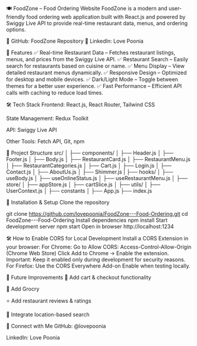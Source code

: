 🍽️ FoodZone – Food Ordering Website
FoodZone is a modern and user-friendly food ordering web application built with React.js and powered by Swiggy Live API to provide real-time restaurant data, menus, and ordering options.

📌 GitHub: FoodZone Repository
💼 LinkedIn: Love Poonia

📌 Features
✅ Real-time Restaurant Data – Fetches restaurant listings, menus, and prices from the Swiggy Live API.
✅ Restaurant Search – Easily search for restaurants based on cuisine or name.
✅ Menu Display – View detailed restaurant menus dynamically.
✅ Responsive Design – Optimized for desktop and mobile devices.
✅ Dark/Light Mode – Toggle between themes for a better user experience.
✅ Fast Performance – Efficient API calls with caching to reduce load times.

🛠️ Tech Stack
Frontend: React.js, React Router, Tailwind CSS

State Management: Redux Toolkit

API: Swiggy Live API

Other Tools: Fetch API, Git, npm

📂 Project Structure
src/
│
├── components/
│ ├── Header.js
│ ├── Footer.js
│ ├── Body.js
│ ├── RestaurantCard.js
│ ├── RestaurantMenu.js
│ ├── RestaurantCategories.js
│ ├── Cart.js
│ ├── Login.js
│ ├── Contact.js
│ ├── AboutUs.js
│ ├── Shimmer.js
|
├── hooks/
│ ├── useBody.js
│ ├── useOnlineStatus.js
│ ├── useRestaurantMenu.js
│ 
├── store/
│ ├── appStore.js
│ ├── cartSlice.js
│ 
├── utils/
│ ├── UserContext.js
│ ├── constants
│
├── App.js
├── index.js

🚀 Installation & Setup
Clone the repository

git clone https://github.com/lovepoonia/FoodZone---Food-Ordering.git
cd FoodZone---Food-Ordering
Install dependencies
npm install
Start development server
npm start
Open in browser
http://localhost:1234

🛠 How to Enable CORS for Local Development
Install a CORS Extension in your browser:
For Chrome:
Go to Allow CORS: Access-Control-Allow-Origin (Chrome Web Store)
Click Add to Chrome → Enable the extension.
Important: Keep it enabled only during development for security reasons.
For Firefox:
Use the CORS Everywhere Add-on
Enable when testing locally.

📌 Future Improvements
🛒 Add cart & checkout functionality

🔐 Add Grocry

⭐ Add restaurant reviews & ratings

📍 Integrate location-based search

🤝 Connect with Me
GitHub: @lovepoonia

LinkedIn: Love Poonia
